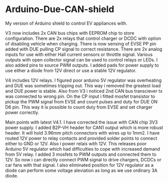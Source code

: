 # Arduino-Due-CAN-shield
My version of Arduino shield to control EV appliances with. 

V3 now includes 2x CAN bus chips with EEPROM chip to store configuration. There are 2x relays that control charger or DCDC with option of disabling vehicle when charging. 
There is now sensing of EVSE PP pin added with DUE pulling CP signal to correct resistance.
There are 2x analog inputs for use with either Hall current sensors or throttle signal. 
Various outputs with open collector signal can be used to control relays or LEDs.
I also added pins to source PWM outputs.
I added pads for power supply to use either a diode from 12V direct or use a stable 12V regulator.

V4 includes 12V relays. I figured poor arduino 5V regulator was overheating and DUE was sometimes tripping out. This way i removed the greatest load and DUE power is stable.
Also from V3 i noticed 2nd CAN bus transciever tx was connected to wrong pin.
On the CP input i fitted mosfet transistor to pickup the PWM signal from EVSE and count pulses and duty for DUE ON D6 pin. This way it is possible to count duty from EVSE and set charger power correctly.

Main points with latest V4.1.
I have corrected the issue with CAN chip 3V3 power supply.
I added B2P-VH header for CAN1 output which is more robust header. It will hold 3.96mm pitch connectors with wires up to 1mm2.
I have routed 12V power to relay contacts and provided solder points to connect either to GND or 12V. Also i power relais with 12V. This releases poor Arduino 5V regulator which had difficulties to cope with increased demand from 5V relay. 
I added 3 mosfets to PWM outputs and connected them to 12V. So now i can directly connect PWM signal to drive chargers, DCDCs or car fans with that signal.
I also eliminated position for 12V regulator as a diode can perform some voltage aleviation as long as we use ordinary 3A diode. 

